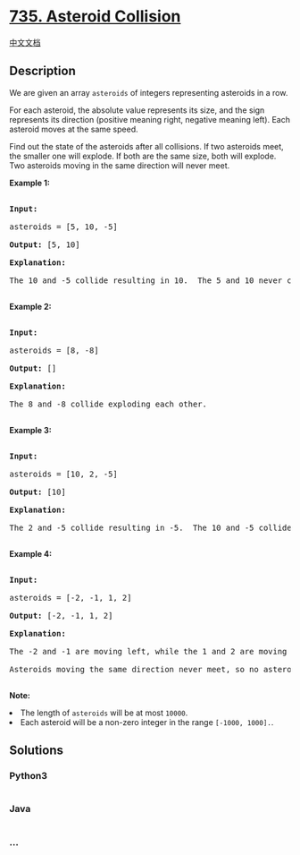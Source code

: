 # [735. Asteroid Collision](https://leetcode.com/problems/asteroid-collision)

[中文文档](/solution/0700-0799/0735.Asteroid%20Collision/README.md)

## Description

<p>

We are given an array <code>asteroids</code> of integers representing asteroids in a row.

</p><p>

For each asteroid, the absolute value represents its size, and the sign represents its direction (positive meaning right, negative meaning left). Each asteroid moves at the same speed.

</p><p>

Find out the state of the asteroids after all collisions. If two asteroids meet, the smaller one will explode. If both are the same size, both will explode. Two asteroids moving in the same direction will never meet.

</p>

<p><b>Example 1:</b><br />

<pre>

<b>Input:</b> 

asteroids = [5, 10, -5]

<b>Output:</b> [5, 10]

<b>Explanation:</b> 

The 10 and -5 collide resulting in 10.  The 5 and 10 never collide.

</pre>

</p>

<p><b>Example 2:</b><br />

<pre>

<b>Input:</b> 

asteroids = [8, -8]

<b>Output:</b> []

<b>Explanation:</b> 

The 8 and -8 collide exploding each other.

</pre>

</p>

<p><b>Example 3:</b><br />

<pre>

<b>Input:</b> 

asteroids = [10, 2, -5]

<b>Output:</b> [10]

<b>Explanation:</b> 

The 2 and -5 collide resulting in -5.  The 10 and -5 collide resulting in 10.

</pre>

</p>

<p><b>Example 4:</b><br />

<pre>

<b>Input:</b> 

asteroids = [-2, -1, 1, 2]

<b>Output:</b> [-2, -1, 1, 2]

<b>Explanation:</b> 

The -2 and -1 are moving left, while the 1 and 2 are moving right.

Asteroids moving the same direction never meet, so no asteroids will meet each other.

</pre>

</p>

<p><b>Note:</b>

<li>The length of <code>asteroids</code> will be at most <code>10000</code>.</li>

<li>Each asteroid will be a non-zero integer in the range <code>[-1000, 1000].</code>.</li>

</p>

## Solutions

<!-- tabs:start -->

### **Python3**

```python

```

### **Java**

```java

```

### **...**

```

```

<!-- tabs:end -->
